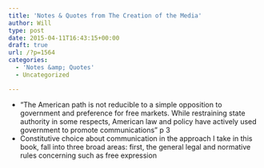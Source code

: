 ```yaml
---
title: 'Notes & Quotes from The Creation of the Media'
author: Will
type: post
date: 2015-04-11T16:43:15+00:00
draft: true
url: /?p=1564
categories:
  - 'Notes &amp; Quotes'
  - Uncategorized

---
```

  * &#8220;The American path is not reducible to a simple opposition to government and preference for free markets. While restraining state authority in some respects, American law and policy have actively used government to promote communications&#8221; p 3
  * Constitutive choice about communication in the approach I take in this book, fall into three broad areas: first, the general legal and normative rules concerning such as free expression
